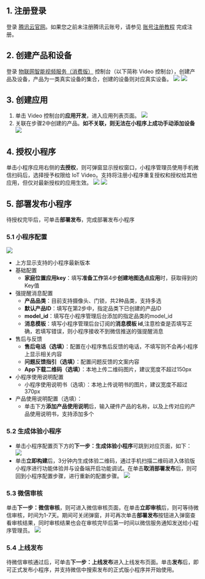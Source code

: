 

## 1. 注册登录

登录 [腾讯云官网](https://cloud.tencent.com/)。如果您之前未注册腾讯云账号，请参见 [账号注册教程](https://cloud.tencent.com/document/product/378/17985) 完成注册。

## 2. 创建产品和设备

登录 [物联网智能视频服务（消费版）](https://console.cloud.tencent.com/iot-video) 控制台（以下简称 Video 控制台），创建产品及设备，产品为一类真实设备的集合，创建的设备则对应真实设备。
![](https://qcloudimg.tencent-cloud.cn/raw/eba236092511615443c1d8374848d61b.png)
![](https://qcloudimg.tencent-cloud.cn/raw/d6c149dc0b1e35242b07deab7b446cdc.png)

## 3. 创建应用

1. 单击 Video 控制台的**应用开发**，进入应用列表页面。
   ![](https://qcloudimg.tencent-cloud.cn/raw/b1a3cabda8470ef3d642521b59ae7b5a.png)
2. 关联在步骤2中创建的产品。**如不关联，则无法在小程序上成功手动添加设备**
   ![](https://qcloudimg.tencent-cloud.cn/raw/9fa8b7f005fea60033274cb6df2b6e12.png)

## 4. 授权小程序

单击小程序应用右侧的**去授权**，则可弹窗显示授权窗口，小程序管理员使用手机微信扫码后，选择授予权限给 IoT Video。支持将注册小程序重复授权和授权给其他应用，但仅对最新授权的应用生效。
![](https://qcloudimg.tencent-cloud.cn/raw/a428e0769d944db6e206a92f356b304a.png)
![](https://qcloudimg.tencent-cloud.cn/raw/fe573ce70af20dc2d0a217c07b3e9a47.png)

## 5. 部署发布小程序

待授权完毕后，可单击**部署发布**，完成部署发布小程序

### 5.1 小程序配置

![](https://qcloudimg.tencent-cloud.cn/raw/89d58946018b4b574c1b782456d0321e.png)

- 上方显示支持的小程序最新版本
- 基础配置
  - **家庭位置应用key**：填写**准备工作**第4步**创建地图选点应用**时，获取得到的Key值
- 强提醒消息配置
  - **产品品类**：目前支持摄像头、门锁，共2种品类，支持多选
  - **默认产品ID**：填写在第2步中，指定品类下已创建的产品ID
  - **model_id**：填写在小程序管理后台添加的指定品类的model_id
  - **消息模板**：填写小程序管理后台订阅的**消息模板 id**,注意检查是否填写正确，若填写错误，则小程序接收不到微信推送的强提醒消息
- 售后与反馈
  - **售后电话（选填）**：配置在小程序售后反馈的电话，不填写则不会再小程序上显示相关内容
  - **问题反馈指引（选填）**：配置问题反馈的文案内容
  - **App下载二维码（选填）**：本地上传二维码图片，建议宽度不超过150px
- 小程序使用说明配置
  - 小程序使用说明书（选填）：本地上传说明书的图片，建议宽度不超过370px
- 产品使用说明配置（选填）：
  - 单击下方**添加产品使用说明**后，输入硬件产品的名称，以及上传对应的产品使用说明书，支持添加多个

### 5.2 生成体验小程序

- 单击小程序配置页下方的**下一步：生成体验小程序**可跳到对应页面，如下：
  ![](https://qcloudimg.tencent-cloud.cn/raw/98cecdc4432c4c4961d7d164adb3570d.png)
- 单击**立即构建**后，3分钟内生成体验二维码，通过手机扫描二维码进入体验版小程序进行功能体验并与设备端开启功能调试。在单击**取消部署发布**后，则可回到小程序配置步骤，进行重新的配置步骤。
  ![](https://qcloudimg.tencent-cloud.cn/raw/41f244598f498ca9112364a269c11cf9.png)

### 5.3 微信审核

单击**下一步：微信审核**，则可进入微信审核页面，在单击**立即审核**后，则可等待微信审核，时间为1-7天。期间可关闭弹窗，并可再次单击**部署发布**按钮进入弹窗查看审核结果，同时审核结果也会在审核完毕后第一时间以微信服务通知发送给小程序管理员。
![](https://qcloudimg.tencent-cloud.cn/raw/4ad3d588ebff147dd1a626deb974623f.png)

### 5.4 上线发布

待微信审核通过后，可单击**下一步：上线发布**进入上线发布页面。单击**发布**后，即可正式发布小程序，并支持微信中搜索发布的正式版小程序并开始使用。
